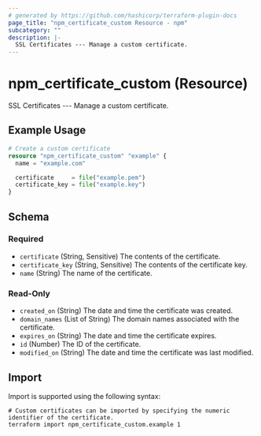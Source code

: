 ```yaml
---
# generated by https://github.com/hashicorp/terraform-plugin-docs
page_title: "npm_certificate_custom Resource - npm"
subcategory: ""
description: |-
  SSL Certificates --- Manage a custom certificate.
---
```


# npm_certificate_custom (Resource)

SSL Certificates --- Manage a custom certificate.

## Example Usage

```terraform
# Create a custom certificate
resource "npm_certificate_custom" "example" {
  name = "example.com"

  certificate     = file("example.pem")
  certificate_key = file("example.key")
}
```

<!-- schema generated by tfplugindocs -->
## Schema

### Required

- `certificate` (String, Sensitive) The contents of the certificate.
- `certificate_key` (String, Sensitive) The contents of the certificate key.
- `name` (String) The name of the certificate.

### Read-Only

- `created_on` (String) The date and time the certificate was created.
- `domain_names` (List of String) The domain names associated with the certificate.
- `expires_on` (String) The date and time the certificate expires.
- `id` (Number) The ID of the certificate.
- `modified_on` (String) The date and time the certificate was last modified.

## Import

Import is supported using the following syntax:

```shell
# Custom certificates can be imported by specifying the numeric identifier of the certificate.
terraform import npm_certificate_custom.example 1
```
